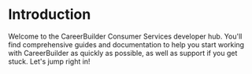 # Introduction

Welcome to the CareerBuilder Consumer Services developer hub. You'll find comprehensive guides and documentation to help you start working with CareerBuilder as quickly as possible, as well as support if you get stuck. Let's jump right in!